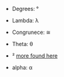 * Degrees: °
* Lambda: λ
* Congrunece: ≅
* Theta: θ
* ² [more found here](https://en.wikipedia.org/wiki/Unicode_subscripts_and_superscripts)


* alpha: α



